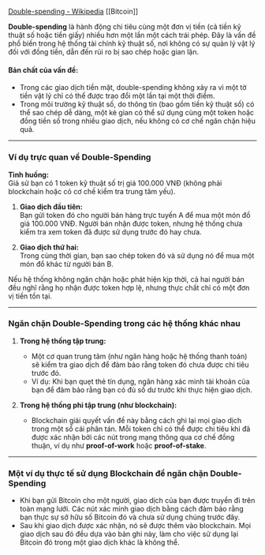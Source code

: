 [Double-spending - Wikipedia](https://en.wikipedia.org/wiki/Double-spending)
[[Bitcoin]]

**Double-spending** là hành động chi tiêu cùng một đơn vị tiền (cả tiền kỹ thuật số hoặc tiền giấy) nhiều hơn một lần một cách trái phép. Đây là vấn đề phổ biến trong hệ thống tài chính kỹ thuật số, nơi không có sự quản lý vật lý đối với đồng tiền, dẫn đến rủi ro bị sao chép hoặc gian lận.

#### Bản chất của vấn đề:

- Trong các giao dịch tiền mặt, double-spending không xảy ra vì một tờ tiền vật lý chỉ có thể được trao đổi một lần tại một thời điểm.
- Trong môi trường kỹ thuật số, do thông tin (bao gồm tiền kỹ thuật số) có thể sao chép dễ dàng, một kẻ gian có thể sử dụng cùng một token hoặc đồng tiền số trong nhiều giao dịch, nếu không có cơ chế ngăn chặn hiệu quả.

---

### Ví dụ trực quan về **Double-Spending**

**Tình huống:**  
Giả sử bạn có 1 token kỹ thuật số trị giá 100.000 VNĐ (không phải blockchain hoặc có cơ chế kiểm tra trung tâm yếu).

1. **Giao dịch đầu tiên:**  
    Bạn gửi token đó cho người bán hàng trực tuyến A để mua một món đồ giá 100.000 VNĐ. Người bán nhận được token, nhưng hệ thống chưa kiểm tra xem token đã được sử dụng trước đó hay chưa.
    
2. **Giao dịch thứ hai:**  
    Trong cùng thời gian, bạn sao chép token đó và sử dụng nó để mua một món đồ khác từ người bán B.
    

Nếu hệ thống không ngăn chặn hoặc phát hiện kịp thời, cả hai người bán đều nghĩ rằng họ nhận được token hợp lệ, nhưng thực chất chỉ có một đơn vị tiền tồn tại.

---

### Ngăn chặn Double-Spending trong các hệ thống khác nhau

1. **Trong hệ thống tập trung:**
    
    - Một cơ quan trung tâm (như ngân hàng hoặc hệ thống thanh toán) sẽ kiểm tra giao dịch để đảm bảo rằng token đó chưa được chi tiêu trước đó.
    - Ví dụ: Khi bạn quẹt thẻ tín dụng, ngân hàng xác minh tài khoản của bạn để đảm bảo rằng bạn có đủ số dư trước khi thực hiện giao dịch.
2. **Trong hệ thống phi tập trung (như blockchain):**
    
    - Blockchain giải quyết vấn đề này bằng cách ghi lại mọi giao dịch trong một sổ cái phân tán. Mỗi token chỉ có thể được chi tiêu khi đã được xác nhận bởi các nút trong mạng thông qua cơ chế đồng thuận, ví dụ như **proof-of-work** hoặc **proof-of-stake**.

---

### Một ví dụ thực tế sử dụng Blockchain để ngăn chặn Double-Spending

- Khi bạn gửi Bitcoin cho một người, giao dịch của bạn được truyền đi trên toàn mạng lưới. Các nút xác minh giao dịch bằng cách đảm bảo rằng bạn thực sự sở hữu số Bitcoin đó và chưa sử dụng chúng trước đây.
- Sau khi giao dịch được xác nhận, nó sẽ được thêm vào blockchain. Mọi giao dịch sau đó đều dựa vào bản ghi này, làm cho việc sử dụng lại Bitcoin đó trong một giao dịch khác là không thể.